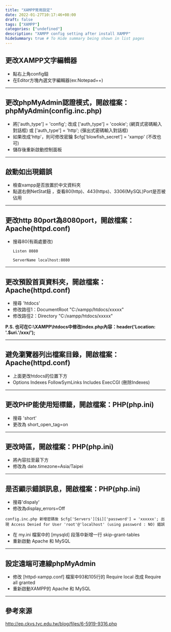 ```yaml
---
title: "XAMPP常用設定"
date: 2022-01-27T10:17:46+08:00
draft: false
tags: ["XAMPP"]
categories: ["undefined"]
description: "XAMPP config setting after install XAMPP"
hideSummary: true # To Hide summary being shown in list pages
---
```


## 更改XAMPP文字編輯器

- 點右上角config鈕
- 在Editor方塊內選文字編輯器(ex:Notepad++)

***

## 更改phpMyAdmin認證模式，開啟檔案：phpMyAdmin(config.inc.php)

- 將['auth_type'] = 'config';  改成 ['auth_type'] = 'cookie'; (網頁式密碼輸入對話框) 或  ['auth_type'] = 'http'; (彈出式密碼輸入對話框)
- 如果改成'http'，則可修改密鑰   $cfg['blowfish_secret'] = 'xampp'   (不改也可)
- 儲存後重新啟動控制面板

***

## 啟動如出現錯誤

- 檢查xampp是否放置於中文資料夾
- 點選右側NetStat鈕 ，查看80(http)、443(https)、3306(MySQL)Port是否被佔用

***

## 更改http 80port為8080port，開啟檔案：Apache(httpd.conf)

- 搜尋80(有兩處要改)

  `Listen 8080`

  `ServerName localhost:8080`

***

## 更改預設首頁資料夾，開啟檔案：Apache(httpd.conf)

- 搜尋 'htdocs'
- 修改路徑1：DocumentRoot "C:/xampp/htdocs/xxxxx"
- 修改路徑2：Directory "C:/xampp/htdocs/xxxxx"

**P.S. 也可在C:\XAMPP\htdocs中修改index.php內容：header('Location: '.$uri.'/xxx/');**

***

## 避免瀏覽器列出檔案目錄，開啟檔案：Apache(httpd.conf)

- 上面更改htdocs的位置下方
- Options Indexes FollowSymLinks Includes ExecCGI (刪除Indexes)

***

## 更改PHP能使用短標籤，開啟檔案：PHP(php.ini)

- 搜尋 'short'
- 更改為 short_open_tag=on

***

## 更改時區，開啟檔案：PHP(php.ini)

- 將內容拉至最下方
- 修改為 date.timezone=Asia/Taipei

***

## 是否顯示錯誤訊息，開啟檔案：PHP(php.ini)

- 搜尋'dispaly'
- 修改為display_errors=Off

`config.inc.php 新增密碼後 $cfg['Servers'][$i]['password'] = 'xxxxxx'; 出現 Access Denied for User 'root'@'localhost' (using password : NO) 錯誤`

- 在 my.ini 檔案中的 [mysqld] 段落中新增一行 skip-grant-tables  
- 重新啟動 Apache 和 MySQL

***

## 設定遠端可連線phpMyAdmin

- 修改 [httpd-xampp.conf] 檔案中93和105行的 Require local 改成 Require all granted
- 重新啟動XAMPP的 Apache 和 MySQL

***

## 參考來源

<http://ep.ckvs.tyc.edu.tw/blog/files/6-5919-9316.php>
